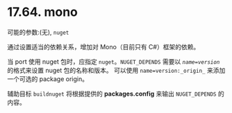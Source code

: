 # 17.64.  mono

可能的参数:(无), `nuget`

通过设置适当的依赖关系，增加对 Mono（目前只有 C#）框架的依赖。

当 port 使用 nuget 包时，应指定 `nuget`。`NUGET_DEPENDS` 需要以 *`name=version`* 的格式来设置 nuget 包的名称和版本。
可以使用 `name=version:_origin_` 来添加一个可选的 package origin。

辅助目标 `buildnuget` 将根据提供的 **packages.config** 来输出 `NUGET_DEPENDS` 的内容。
